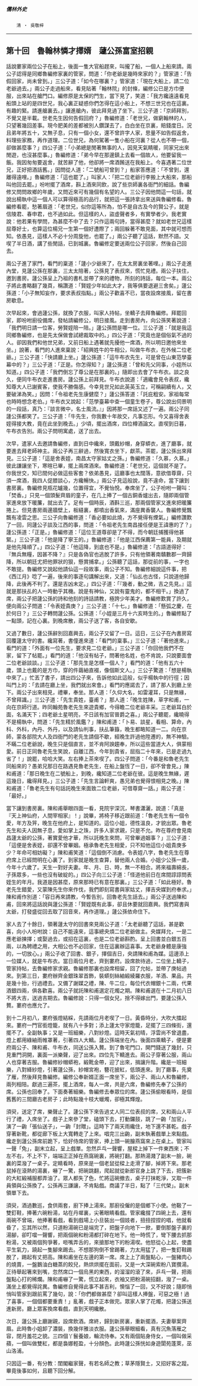 

##### 儒林外史
　　`清 ‧ 吳敬梓`

* * *

## 第十回　魯翰林憐才擇婿　蘧公孫富室招親

話說婁家兩位公子在船上，後面一隻大官船趕來，叫攏了船，一個人上船來請。兩公子認得是同鄉魯編修家裏的管家，問道：「你老爺是幾時來家的？」管家道：「告假回家，尚未曾到。」三公子道：「如今在哪裏？」管家道：「現在大船上，請二位老爺過去。」兩公子走過船來，看見貼著「翰林院」的封條，編修公已是方巾便服，出來站在艙門口。編修原是太保的門生，當下見了，笑道：「我方纔遠遠看見船頭上站的是四世兄，我心裏正疑惑你們怎得在這小船上，不想三世兄也在這裏。有趣的緊。請進艙裏去。」讓進艙內，彼此拜見過了坐下。三公子道：「京師拜別，不覺又是半載。世老先生因何告假回府？」魯編修道：「老世兄，做窮翰林的人，只望著幾回差事。現今肥美的差都被別人鑽謀去了，白白坐在京裏，賠錢度日。況且弟年將五十，又無子息，只有一個小女，還不曾許字人家，思量不如告假返舍，料理些家務，再作道理。二位世兄，為何駕著一隻小船在河裏？從人也不帶一個，卻做甚麼事？」四公子道：「小弟總是閒著無事的人，因見天氣睛暖，同家兄出來閒遊，也沒甚麼事。」魯編修道：「弟今早在那邊鎮上去看一個故人，他要留我一飯。我因匆匆要返舍，就苦辭了他，他卻將一席酒餚送在我船上。今喜遇著二位世兄，正好把酒話舊。」因問從人道：「二號船可曾到？」船家答應道：「不曾到，還離得遠哩。」魯編修道：「這也罷了。」叫家人：「把二位老爺行李搬上大船來，那船叫他回去罷。」吩咐擺了酒席，斟上酒來同飲，說了些京師裏各衙門的細話。魯編修又問問故鄉的年歲，又問近來可有幾個有名望的人。三公子因他問這一句話，就說出楊執中這一個人可以算得極高的品行，就把這一張詩拿出來送與魯編修看。魯編修看罷，愁著眉道：「老世兄，似你這等所為，怕不是自古及今的賢公子，就是信陵君、春申君，也不過如此。但這樣的人，盜虛聲者多，有實學者少。我老實說：他若果有學問，為甚麼不中了去？只作這兩句詩，當得甚麼？就如老世兄這樣屈尊好士，也算這位楊兄一生第一個好遭際了；兩回躲著不敢見面，其中就可想而知。依愚見，這樣人不必十分周旋他，也罷了。」兩公子聽了這話，默然不語。又喫了半日酒，講了些閒話，已到城裏。魯編修定要送兩位公子回家，然後自己回去。

兩公子進了家門，看門的稟道：「蘧小少爺來了，在太太房裏坐著哩。」兩公子走進內堂，見蘧公孫在那裏，三太太陪著，公孫見了表叔來，慌忙見禮。兩公子扶住，邀到書房。蘧公孫呈上乃祖的書札並帶了來的禮物，所刻的詩話，每位一本。兩公子將此書略翻了幾頁，稱讚道：「賢姪少年如此大才，我等俱要退避三舍矣。」蘧公孫道：「小子無知妄作，要求表叔指點。」兩公子歡喜不已，當夜設席接風，留在書房歇息。

次早起來，會過蘧公孫，就換了衣服，叫家人持帖，坐轎子去拜魯編修。拜罷回家，即吩咐廚役備席，發帖請編修公，明日接風。走到書房內，向公孫笑著說道：「我們明日請一位客，勞賢姪陪一陪。」蘧公孫問是哪一位。三公子道：「就是我這同鄉魯編修，也是先太保做會試總裁取中的。」四公子道：「究竟也是個俗氣不過的人。卻因我們和他世兄弟，又前日船上遇著就先擾他一席酒，所以明日邀他來坐坐。」說著，看門的人進來稟說：「紹興姓牛的牛相公，叫做牛布衣，在外候二位老爺。」三公子道：「快請廳上坐。」蘧公孫道：「這牛布衣先生，可是曾在山東范學臺幕中的？」三公子道：「正是。你怎得知？」蘧公孫道：「曾和先父同事，小姪所以知道。」四公子道：「我們倒忘了尊公是在那裏的。」隨即出去會了牛布衣。談之良久，便同牛布衣走進書房。蘧公孫上前拜見。牛布衣說道：「適纔會見令表叔，纔知尊大人已謝賓客，使我不勝傷感。今幸見世兄如此英英玉立，可稱嗣續有人，又要破涕為笑。」因問：「令祖老先生康健麼？」蘧公孫答道：「託庇粗安。家祖每常也時時想念老伯。」牛布衣又說起：「范學臺幕中查一個童生卷子，尊公說出伺景明的一段話，真乃：『談言微中，名士風流。』」因將那一席話又述了一遍。兩公子同蘧公孫都笑了。三公子道：「牛先生，你我數十年故交，凡事忘形。今又喜得舍表姪得接大教，竟在此坐到晚去。」少頃，擺出酒席，四位樽酒論文。直喫到日暮，牛布衣告別。兩公子問明寓處，送了出去。

次早，遣家人去邀請魯編修，直到日中纔來，頭戴紗帽，身穿蟒衣，進了廳事，就要進去拜老師神主。兩公子再三辭過，然後寬衣坐下，獻茶。茶罷，蘧公孫出來拜見。三公子道：「這是舍表姪，南昌太守家姑丈之孫。」魯編修道：「久慕，久慕。」彼此謙讓坐下，寒暄已畢，擺上兩席酒來。魯編修道：「老世兄，這個就不是了。你我世交，知已間何必做這些客套？依弟愚見，這廳事也太闊落，意欲借尊齋，只須一席酒，我四人促膝談心，方纔暢快。」兩公子見這般說，竟不違命，當下讓到書房裏。魯編修見瓶花罏幾，位置得宜，不覺怡悅。奉席坐了，公子吩咐一聲叫：「焚香。」只見一個頭髮齊眉的童子，在几上捧了一個古銅香爐出去，隨即兩個管家進來放下暖簾，就出去了。足有一個時辰，酒斟三巡，那兩個管家又進來把暖簾捲上。但見書房兩邊牆壁上，板縫裏，都噴出香氣來，滿座異香襲人。魯編修覺飄飄有凌雲之思。三公子向魯編修道：「香必要如此燒，方不覺得有煙氣。」編修讚歎了一回，同蘧公子談及江西的事，問道：「令祖老先生南昌接任便是王諱惠的了？」蘧公孫道：「正是。」魯編修道：「這位王道尊卻是了不得，而今朝廷捕獲得他甚緊。」三公子道：「他是降了寧王的。」魯編修道：「他是江西保薦第一能員，及期就是他先降順了。」四公子道：「他這降，到底也不是。」魯編修道：「古語道得好：『無兵無糧，因甚不降？』只是各偽官也逃脫了許多，只有他領著南贛數郡一齊歸降，所以朝廷尤把他罪狀的狠，懸賞捕拿。」公孫聽了這話，那從前的事，一字也不敢提。魯編修又說起他請仙這一段故事，兩公子不知。魯編修細說這件事，把《西江月》唸了一遍，後來的事逐句講解出來，又道：「仙乩也古怪，只說道他歸降，此後再不判了。還是吉凶未定。」四公子道：「『幾者，動之微，吉之先見。』這就是那扶乩的人一時動乎其機。說是有神仙，又說有靈鬼的，都不相干。」換過了席，兩公子把蘧公孫的詩和他刻的詩話請教，極誇少年美才。魯編修歎賞了許久，便向兩公子問道：「令表姪貴庚？」三公子道：「十七。」魯編修道：「懸弧之慶，在於何日？」三公子轉問蘧公孫。公孫道：「小姪是三月十六亥時生的。」魯編修點了一點頭，記在心裏。到晚席散，兩公子送了客，各自安歇。

又過了數日，蘧公孫辭別回嘉興去，兩公子又留了一日。這日，三公子在內書房寫回覆蘧太守的書。纔寫著，書僮進來道：「看門的稟事。」三公子道：「著他進來。」看門的道：「外面有一位先生，要求見二位老爺。」三公子道：「你回他我們不在家，留下了帖罷。」看門的道：「他沒有帖子，問著他名姓，也不肯說，只說要面會二位老爺談談。」三公子道：「那先生是怎樣一個人？」看門的道：「他有五六十歲，頭上也戴的是方巾，穿的件繭紬直裰，像個斯文人。」三公子驚道：「想是楊執中來了。」忙丟了書子，請出四公子來，告訴他如此這般，似乎楊執中的行徑；因叫門上的：「去請在廳上坐，我們就出來會。」看門的應諾去了，請了那人到廳上坐下。兩公子出來相見，禮畢，奉坐。那人道：「久仰大名，如雷灌耳，只是無緣，不曾拜識。」三公子道：「先生貴姓，臺甫？」那人道：「晚生姓陳，草字和甫，一向在京師行道。昨同翰苑魯老先生來遊貴鄉，今得瞻二位老爺丰采。三老爺耳白於面，名滿天下；四老爺土星明亮，不日該有加官晉爵之喜。」兩公子聽罷，纔曉得不是楊執中，問道：「先生精於風鑑？」陳和甫道：「卜易、談星，看相、算命，內科、外科，內丹、外丹，以及請仙判事，扶乩筆籙，晚生都略知道一二。向在京師，蒙各部院大人及四衙門的老先生請個不歇，經晚生許過他陞遷的，無不神驗。不瞞二位老爺說，晚生只是個直言，並不肯阿諛趨奉，所以這些當道大人，俱蒙相愛。前日正同魯老先生笑說，自離江西，今年到貴省，屈指二十年來，已是走過九省了！」說罷，哈哈大笑。左右捧上茶來喫了。四公子問道：「今番是和魯老先生同船來的？愚弟兄那日在路遇見魯老先生，在船上盤恆了一日，卻不曾會見。」陳和甫道：「那日晚生在二號船上，到晚，纔知道二位老爺在彼。這是晚生無緣，遲這幾日，纔得拜見。」三公子道：「先生言論軒爽，愚兄弟也覺得恨相見之晚。」陳和甫道：「魯老先生有句話託晚生來面致二位老爺，可借尊齋一話。」兩公子道：「最好。」

當下讓到書房裏。陳和甫舉眼四面一看，見院宇深沉，琴書瀟灑，說道：「真是『天上神仙府，人間宰相家』！」說畢，將椅子移近跟前道：「魯老先生有一個令愛，年方及笄，晚生在他府上，是知道的。這位小姐，德性溫良，才貌出眾。魯老先生和夫人因無子息，愛如掌上之珠，許多人家求親，只是不允。昨在尊府會見南昌蘧太爺的公孫，著實愛他才華，所以託晚生來問，可曾畢過姻事？」三公子道：「這便是舍表姪，卻還不曾畢姻。極承魯老先生相愛，只不知他這位小姐貴庚多少？年命可相妨礙？」陳和甫笑道：「這個倒不消慮。令表姪八字，魯老先生在尊府席上已經問明在心裏了。到家就是晚生查算，替他兩人合婚。小姐少公孫一歲，今年十六歲了。天生一對好夫妻。年、月、日、時，無一不相合。將來福壽綿長，子孫眾多，一些也沒有破綻的。」四公子向三公子道：「怪道他前日在席間諄諄問表姪生的年月。我道是因甚麼，原來那時已有意在那裏。」三公子道：「如此極好。魯老先生錯愛，又蒙陳先生你來作伐，我們即刻寫書與家姑丈，擇吉央媒到府奉求。」陳和甫作別道：「容日再來請教，今暫告別，回魯老先生話去。」兩公子送過陳和甫，回來將這話說與蘧公孫道：「賢姪既有此事，卻且休要就回嘉興。我們寫書與太爺，打發盛從回去取了回音來，再作道理。」蘧公孫依命住下。

家人去了十餘日，領著蘧太守的回書來見兩公子道：「太老爺聽了這話，甚是歡喜，向小人吩咐說：自己不能遠來，這事總央煩二位老爺做主。央媒拜允，一是二應老爺揀擇；或娶過去，或招在這裏，也是二位老爺斟酌。呈上回書並白銀五百兩，以為聘禮之用，大相公也不必回家，住在這裏辦這喜事。太老爺身體是康強的，一切放心。」兩公子收了回書、銀子，擇個吉日，央請陳和甫為媒。這邊添上一位媒人，就是牛布衣。當日兩位月老，齊到婁府。設席款待過，二位坐上轎子，管家持帖，去魯編修家求親。魯編修那裏也設席相留，回了允帖，並帶了庚帖過來。到第三日，婁府辦齊金銀珠翠首飾，裝蟒刻絲紬緞綾羅衣服，羊酒、果品，共是幾十抬，行過禮去。又備了謝媒之禮，陳、牛二位，每位代衣帽銀十二兩，代果酒銀四兩，俱各歡喜。兩公子就託陳和甫選定花燭之期。陳和甫選在十二月初八日不將大吉，送過吉期去。魯編修說：只得一個女兒，捨不得嫁出門，要蘧公孫入贅。婁府也應允了。

到十二月初八，婁府張燈結綵，先請兩位月老喫了一日。黃昏時分，大吹大擂起來。婁府一門官銜燈籠，就有八十多對；添上蘧太守家燈籠，足擺了三四條街，還擺不了。全副執事；又是一班細樂，八對紗燈。這時天氣初晴，浮雲尚不曾退盡，燈上都用綠紬雨帷罩著，引著四人大轎。蘧公孫端坐在內。後面四乘轎子，便是婁府兩公子、陳和甫、牛布衣，同送公孫入贅。到了魯宅門口，開門錢送了幾封，只見重門洞開，裏面一派樂聲，迎了出來。四位先下轎進去。兩公子穿著公服，兩山人也穿著吉服。魯編修紗帽蟒袍，緞靴金帶，迎了出來，揖讓升階。纔是一班細樂，八對絳紗燈，引著蘧公孫，紗帽宮袍，簪花披紅，低頭進來。到了廳事，先奠了雁，然後拜見魯編修。編修公奉新婿正面一席坐下，兩公子、兩山人和魯編修，兩列相陪。獻過三遍茶，擺上酒席，每人一席，共是六席，魯編修先奉了公孫的席。公孫也回奉了。下面奏著細樂。魯編修去奉眾位的席。蘧公孫偷眼看時，是個舊舊的三間廳古老房子；此時點幾十枝大蠟燭，卻極其輝煌。

須臾，送定了席，樂聲止了。蘧公孫下來告過丈人同二位表叔的席，又和兩山人平行了禮，入席坐了。戲子上來參了堂，磕頭下去，打動鑼鼓，跳了一齣「加官」，演了一齣「張仙送子」，一齣「封贈」。這時下了兩天雨纔住，地下還不甚乾。戲子穿著新靴，都從廊下板上大寬轉走了上來。唱完三出齣，副末執著戲單上來點戲。纔走到蘧公孫席前跪下，恰好侍席的管家，捧上頭一碗膾燕窩來上在桌上。管家叫一聲「免」，副末立起，呈上戲單。忽然乒乓一聲響，屋樑上掉下一件東西來；不左不右，不上不下，端端正正掉在燕窩碗裏，將碗打翻。那熱湯濺了副末一臉，碗裏的菜潑了一桌子。定睛看時，原來是一個老鼠從樑上走滑了腳，掉將下來。那老鼠掉在滾熱的湯裏，嚇了一驚，把碗跳翻，爬起就從新郎官身上跳了下去，把簇新的大紅緞補服都弄油了。眾人都失了色，忙將這碗撤去，桌子打抹乾淨，又取一件員領與公孫換了。公孫再三謙讓，不肯點戲。商議了半日，點了「三代榮」。副末領單下去。

須臾，酒過數巡，食供兩套，廚下捧上湯來。那廚役僱的是個鄉下小使。他靸了一雙釘鞋，捧著六碗粉湯，站在丹墀裏，尖著眼睛看戲。管家纔掇了四碗上去，還有兩碗不曾端，他捧著看戲，看到戲場上小旦裝出一個妓者，扭扭捏捏的唱，他就看昏了，忘其所以然，只道粉湯碗已是端完了，把盤子向地下一掀，要倒那盤子裏的湯腳，卻叮噹一聲響，把兩個碗和粉湯都打碎在地下。他一時慌了，彎下腰去抓那粉湯，又被兩個狗爭著，咂嘴弄舌的，來搶那地下的粉湯喫。他怒從心上起，使盡平生氣力，蹺起一隻腳來踢去。不想那狗倒不曾踢著，力太用猛了，把一隻釘鞋踢脫了，踢起有丈把高。陳和甫坐在左邊的第一席。席上上了兩盤點心，一盤豬肉心的燒賣，一盤鵝油白糖蒸的餃兒，熱烘烘擺在面前，又是一大深碗索粉八寶攢湯。正待舉起箸來到嘴，忽然席口一個烏黑的東西，的溜溜的滾了來，乒乓一聲，把兩盤點心打的稀爛。陳和甫嚇了一驚，慌立起來，衣袖又把粉湯碗招翻，潑了一桌。滿坐上都覺得詫異。魯編修自覺得此事不甚吉利，懊惱了一回，又不好說；隨即悄悄叫管家到跟前罵了幾句，說：「你們都做甚麼？卻叫這樣人捧盤，可惡之極！過了喜事，一個個都要重責！」亂著，戲子正本做完。眾家人掌了花燭，把蘧公孫送進新房。廳上眾客換席看戲，直到天明纔散。

次日，蘧公孫上廳謝親，設席飲酒。席終，歸到新房裏，重新擺酒，夫妻舉案齊眉。此時魯小姐卸了濃裝，換幾伴雅淡衣服。蘧公孫舉眼細看，真有沉魚落雁之容，閉月羞花之貌。三四個丫鬟養娘，輪流侍奉。又有兩個貼身侍女，一個叫做采蘋，一個叫做雙紅，都是裊娜輕盈，十分顏色。此時蘧公孫恍如身遊閬苑蓬萊，巫山洛浦。

只因這一番，有分教：閨閣繼家聲，有若名師之教；草茅隱賢土，又招好客之蹤。畢竟後事如何，且聽下回分解。

* * *

